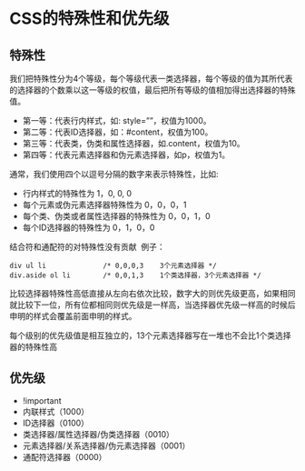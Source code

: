 # CSS的特殊性和优先级
## 特殊性
我们把特殊性分为4个等级，每个等级代表一类选择器，每个等级的值为其所代表的选择器的个数乘以这一等级的权值，最后把所有等级的值相加得出选择器的特殊值。
* 第一等：代表行内样式，如: style=””，权值为1000。
* 第二等：代表ID选择器，如：#content，权值为100。
* 第三等：代表类，伪类和属性选择器，如.content，权值为10。
* 第四等：代表元素选择器和伪元素选择器，如p，权值为1。

通常，我们使用四个以逗号分隔的数字来表示特殊性，比如:
* 行内样式的特殊性为 1，0, 0, 0
* 每个元素或伪元素选择器特殊性为 0，0，0，1
* 每个类、伪类或者属性选择器的特殊性为 0，0，1，0
* 每个ID选择器的特殊性为 0，1，0，0

结合符和通配符的对特殊性没有贡献 
例子：
```
div ul li              /* 0,0,0,3    3个元素选择器 */
div.aside ol li        /* 0,0,1,3    1个类选择器，3个元素选择器 */
```
比较选择器特殊性高低直接从左向右依次比较，数字大的则优先级更高，如果相同就比较下一位，所有位都相同则优先级是一样高，当选择器优先级一样高的时候后申明的样式会覆盖前面申明的样式。

每个级别的优先级值是相互独立的，13个元素选择器写在一堆也不会比1个类选择器的特殊性高
## 优先级
* !important
* 内联样式（1000）
* ID选择器（0100）
* 类选择器/属性选择器/伪类选择器（0010）
* 元素选择器/关系选择器/伪元素选择器（0001）
* 通配符选择器（0000）